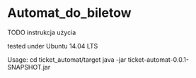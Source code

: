 # Automat_do_biletow

TODO 
instrukcja użycia

tested under Ubuntu 14.04 LTS

Usage:
cd ticket_automat/target
java -jar ticket-automat-0.0.1-SNAPSHOT.jar


